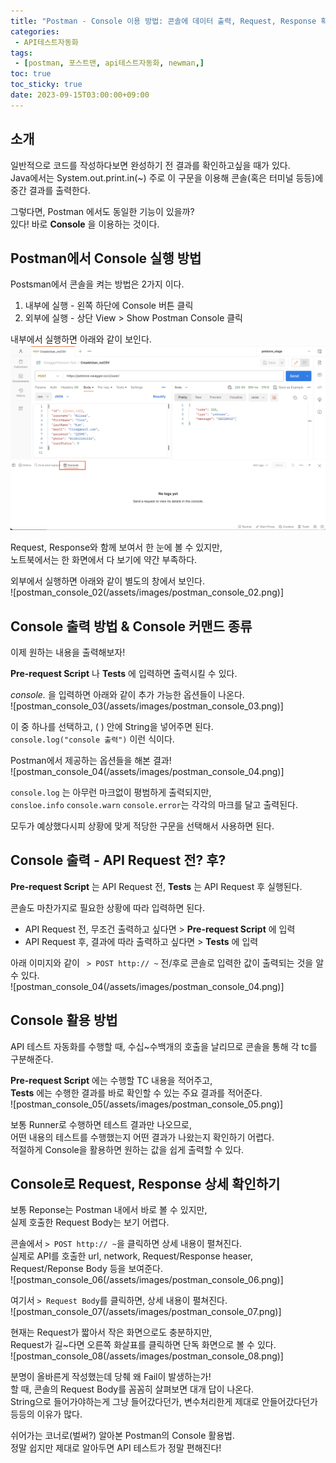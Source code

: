 ```yaml
---
title: "Postman - Console 이용 방법: 콘솔에 데이터 출력, Request, Response 확인하기"
categories:
 - API테스트자동화
tags:
 - [postman, 포스트맨, api테스트자동화, newman,]
toc: true
toc_sticky: true
date: 2023-09-15T03:00:00+09:00
---
```


## 소개

일반적으로 코드를 작성하다보면 완성하기 전 결과를 확인하고싶을 때가 있다.  
Java에서는 System.out.print.in(~) 주로 이 구문을 이용해 콘솔(혹은 터미널 등등)에 중간 결과를 출력한다.

그렇다면, Postman 에서도 동일한 기능이 있을까?  
있다! 바로 **Console** 을 이용하는 것이다.  



## Postman에서 Console 실행 방법

Postsman에서 콘솔을 켜는 방법은 2가지 이다. 

1) 내부에 실행 - 왼쪽 하단에 Console 버튼 클릭  
2) 외부에 실행 - 상단 View > Show Postman Console 클릭

내부에서 실행하면 아래와 같이 보인다.  
![postman_console_01](/assets/images/postman_console_01.png)

Request, Response와 함께 보여서 한 눈에 볼 수 있지만,   
노트북에서는 한 화면에서 다 보기에 약간 부족하다.

외부에서 실행하면 아래와 같이 별도의 창에서 보인다.   
![postman_console_02(/assets/images/postman_console_02.png)]

## Console 출력 방법 & Console 커맨드 종류

이제 원하는 내용을 출력해보자!

**Pre-request Script** 나 **Tests** 에 입력하면 출력시킬 수 있다. 

*console.* 을 입력하면 아래와 같이 추가 가능한 옵션들이 나온다.   
![postman_console_03(/assets/images/postman_console_03.png)]

이 중 하나를 선택하고, ( ) 안에 String을 넣어주면 된다.  
`console.log("console 출력")` 이런 식이다.

Postman에서 제공하는 옵션들을 해본 결과!  
![postman_console_04(/assets/images/postman_console_04.png)]

`console.log` 는 아무런 마크없이 평범하게 출력되지만,   
`consloe.info` `console.warn` `console.error`는 각각의 마크를 달고 출력된다. 

모두가 예상했다시피 상황에 맞게 적당한 구문을 선택해서 사용하면 된다.

## Console 출력 - API Request 전? 후?

**Pre-request Script** 는 API Request 전,  **Tests** 는 API Request 후 실행된다.

콘솔도 마찬가지로 필요한 상황에 따라 입력하면 된다.

* API Request 전, 무조건 출력하고 싶다면 > **Pre-request Script** 에 입력 
* API Request 후, 결과에 따라 출력하고 싶다면 >  **Tests** 에 입력



아래 이미지와 같이 ` > POST http:// ~` 전/후로 콘솔로 입력한 값이 출력되는 것을 알 수 있다.  
![postman_console_04(/assets/images/postman_console_04.png)]

## Console 활용 방법

API 테스트 자동화를 수행할 때, 수십~수백개의 호출을 날리므로 콘솔을 통해 각 tc를 구분해준다.

**Pre-request Script** 에는 수행할 TC 내용을 적어주고,   
**Tests** 에는 수행한 결과를 바로 확인할 수 있는 주요 결과를 적어준다.   
![postman_console_05(/assets/images/postman_console_05.png)]

보통 Runner로 수행하면 테스트 결과만 나오므로,   
어떤 내용의 테스트를 수행했는지 어떤 결과가 나왔는지 확인하기 어렵다.   
적절하게 Console을 활용하면 원하는 값을 쉽게 출력할 수 있다.

## Console로 Request, Response 상세 확인하기

보통 Reponse는 Postman 내에서 바로 볼 수 있지만,   
실제 호출한 Request Body는 보기 어렵다.

콘솔에서 `> POST http:// ~`을 클릭하면 상세 내용이 펼쳐진다.   
실제로 API를 호출한 url, network, Request/Response heaser, Request/Reponse Body 등을 보여준다.   
![postman_console_06(/assets/images/postman_console_06.png)]

여기서 `> Request Body`를 클릭하면, 상세 내용이 펼쳐진다.  
![postman_console_07(/assets/images/postman_console_07.png)]

현재는 Request가 짧아서 작은 화면으로도 충분하지만,   
Request가 길~다면 오른쪽 화살표를 클릭하면 단독 화면으로 볼 수 있다.  
![postman_console_08(/assets/images/postman_console_08.png)]

분명이 올바른게 작성했는데 당췌 왜 Fail이 발생하는가!  
할 때,  콘솔의 Request Body를 꼼꼼히 살펴보면 대개 답이 나온다.   
String으로 들어가야하는게 그냥 들어갔다던가, 변수처리한게 제대로 안들어갔다던가 등등의 이유가 많다.



쉬어가는 코너로(벌써?) 알아본 Postman의 Console 활용법.  
정말 쉽지만 제대로 알아두면 API 테스트가 정말 편해진다!